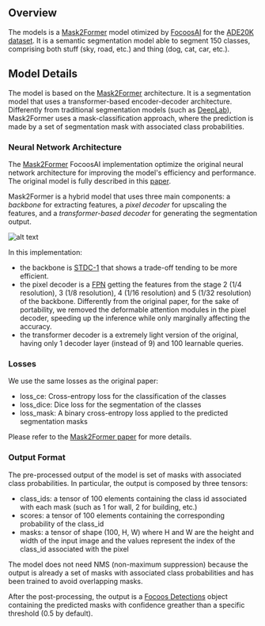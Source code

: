 
## Overview
The models is a [Mask2Former](https://github.com/facebookresearch/Mask2Former) model otimized by [FocoosAI](https://focoos.ai) for the [ADE20K dataset](https://groups.csail.mit.edu/vision/datasets/ADE20K/). It is a semantic segmentation model able to segment 150 classes, comprising both stuff (sky, road, etc.) and thing (dog, cat, car, etc.).

## Model Details
The model is based on the [Mask2Former](https://github.com/facebookresearch/Mask2Former) architecture. It is a segmentation model that uses a transformer-based encoder-decoder architecture.
Differently from traditional segmentation models (such as [DeepLab](https://arxiv.org/abs/1802.02611)), Mask2Former uses a mask-classification approach, where the prediction is made by a set of segmentation mask with associated class probabilities.

### Neural Network Architecture
The [Mask2Former](https://arxiv.org/abs/2112.01527) FocoosAI implementation optimize the original neural network architecture for improving the model's efficiency and performance. The original model is fully described in this [paper](https://arxiv.org/abs/2112.01527).

Mask2Former is a hybrid model that uses three main components: a *backbone* for extracting features, a *pixel decoder* for upscaling the features, and a *transformer-based decoder* for generating the segmentation output.

![alt text](./mask2former.png)

In this implementation:

 - the backbone is [STDC-1](https://github.com/MichaelFan01/STDC-Seg) that shows a trade-off tending to be more efficient.
 - the pixel decoder is a [FPN](https://arxiv.org/abs/1612.03144) getting the features from the stage 2 (1/4 resolution), 3 (1/8 resolution), 4 (1/16 resolution) and 5 (1/32 resolution) of the backbone. Differently from the original paper, for the sake of portability, we removed the deformable attention modules in the pixel decoder, speeding up the inference while only marginally affecting the accuracy.
 - the transformer decoder is a extremely light version of the original, having only 1 decoder layer (instead of 9) and 100 learnable queries.

### Losses
We use the same losses as the original paper:

- loss_ce: Cross-entropy loss for the classification of the classes
- loss_dice: Dice loss for the segmentation of the classes
- loss_mask: A binary cross-entropy loss applied to the predicted segmentation masks

Please refer to the [Mask2Former paper](https://arxiv.org/abs/2112.01527) for more details.

### Output Format
The pre-processed output of the model is set of masks with associated class probabilities. In particular, the output is composed by three tensors:

- class_ids: a tensor of 100 elements containing the class id associated with each mask (such as 1 for wall, 2 for building, etc.)
- scores: a tensor of 100 elements containing the corresponding probability of the class_id
- masks: a tensor of shape (100, H, W) where H and W are the height and width of the input image and the values represent the index of the class_id associated with the pixel

The model does not need NMS (non-maximum suppression) because the output is already a set of masks with associated class probabilities and has been trained to avoid overlapping masks.

After the post-processing, the output is a [Focoos Detections](https://github.com/FocoosAI/focoos/blob/4a317a269cb7758ea71b255faeba654d21182083/focoos/ports.py#L179) object containing the predicted masks with confidence greather than a specific threshold (0.5 by default).
